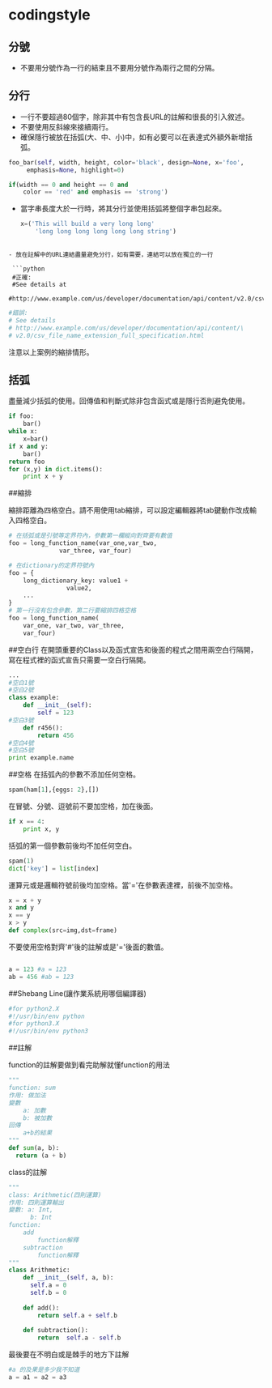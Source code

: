 # codingstyle

## 分號
- 不要用分號作為一行的結束且不要用分號作為兩行之間的分隔。

## 分行
- 一行不要超過80個字，除非其中有包含長URL的註解和很長的引入敘述。
- 不要使用反斜線來接續兩行。
- 確保隱行被放在括弧(大、中、小)中，如有必要可以在表達式外額外新增括弧。
 
 ```python
 foo_bar(self, width, height, color='black', design=None, x='foo',
      emphasis=None, highlight=0) 
 ```
 
 ```python
 if(width == 0 and height == 0 and
     color == 'red' and emphasis == 'strong')
 ```
 
- 當字串長度大於一行時，將其分行並使用括弧將整個字串包起來。
  
  ```python
  x=('This will build a very long long'
      'long long long long long long string')
 ```
 
- 放在註解中的URL連結盡量避免分行，如有需要，連結可以放在獨立的一行
  
  ```python
  #正確: 
  #See details at
  #http://www.example.com/us/developer/documentation/api/content/v2.0/csv_file_name_extension_full_specification.html
  ```
  
  ```python
  #錯誤: 
  # See details 
  # http://www.example.com/us/developer/documentation/api/content/\
  # v2.0/csv_file_name_extension_full_specification.html
  ```
  
  注意以上案例的縮排情形。
  
## 括弧
盡量減少括弧的使用。回傳值和判斷式除非包含函式或是隱行否則避免使用。

```python
if foo:
    bar()
while x:
    x=bar()
if x and y:
    bar()
return foo
for (x,y) in dict.items():
    print x + y
```

##縮排

縮排距離為四格空白。請不用使用tab縮排，可以設定編輯器將tab鍵動作改成輸入四格空白。

```python
# 在括弧或是引號等定界符內，參數第一欄縱向對齊要有數值
foo = long_function_name(var_one,var_two,
              var_three, var_four)

# 在dictionary的定界符號內
foo = {
    long_dictionary_key: value1 +
                value2,
    ...
}
# 第一行沒有包含參數，第二行要縮排四格空格
foo = long_function_name(
    var_one, var_two, var_three,
    var_four)
```

##空白行
在開頭重要的Class以及函式宣告和後面的程式之間用兩空白行隔開，寫在程式裡的函式宣告只需要一空白行隔開。
```python
...
#空白1號
#空白2號
class example:
    def __init__(self):
        self = 123
#空白3號
    def r456():
        return 456
#空白4號
#空白5號
print example.name
```
##空格
在括弧內的參數不添加任何空格。

```python
spam(ham[1],{eggs: 2},[])
```

在冒號、分號、逗號前不要加空格，加在後面。

```python
if x == 4:
    print x, y
```

括弧的第一個參數前後均不加任何空白。

```python
spam(1)
dict['key'] = list[index]
```

運算元或是邏輯符號前後均加空格。當'='在參數表達裡，前後不加空格。

```python
x = x + y
x and y
x == y
x > y
def complex(src=img,dst=frame)
```

不要使用空格對齊'#'後的註解或是'='後面的數值。
```python

a = 123 #a = 123
ab = 456 #ab = 123  
```

##Shebang Line(讓作業系統用哪個編譯器)
```python
#for python2.X
#!/usr/bin/env python
#for python3.X
#!/usr/bin/env python3
```

##註解

function的註解要做到看完助解就懂function的用法

```python
"""
function: sum
作用: 做加法
變數
    a: 加數
    b: 被加數
回傳
    a+b的結果
"""
def sum(a, b):
  return (a + b)
```

class的註解
```python
"""
class: Arithmetic(四則運算)
作用: 四則運算輸出
變數: a: Int, 
      b: Int
function:
    add
        function解釋
    subtraction
        function解釋
"""
class Arithmetic:
    def __init__(self, a, b):
      self.a = 0
      self.b = 0
      
    def add():
        return self.a + self.b
    
    def subtraction():
        return  self.a - self.b
```
最後要在不明白或是棘手的地方下註解
```python
#a 的及果是多少我不知道
a = a1 = a2 = a3
```


